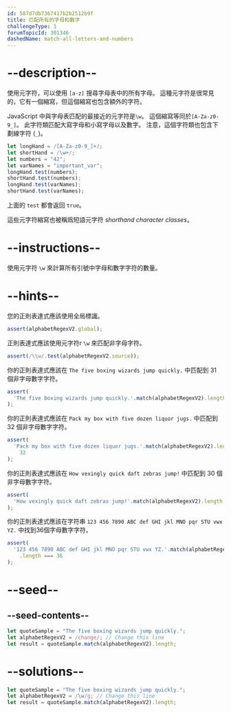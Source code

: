 ```yaml
---
id: 587d7db7367417b2b2512b9f
title: 匹配所有的字母和數字
challengeType: 1
forumTopicId: 301346
dashedName: match-all-letters-and-numbers
---
```


# --description--

使用元字符，可以使用 `[a-z]` 搜尋字母表中的所有字母。 這種元字符是很常見的，它有一個縮寫，但這個縮寫也包含額外的字符。

JavaScript 中與字母表匹配的最接近的元字符是`\w`。 這個縮寫等同於`[A-Za-z0-9_]`。 此字符類匹配大寫字母和小寫字母以及數字。 注意，這個字符類也包含下劃線字符 (`_`)。

```js
let longHand = /[A-Za-z0-9_]+/;
let shortHand = /\w+/;
let numbers = "42";
let varNames = "important_var";
longHand.test(numbers);
shortHand.test(numbers);
longHand.test(varNames);
shortHand.test(varNames);
```

上面的 `test` 都會返回 `true`。

這些元字符縮寫也被稱爲短語元字符 <dfn>shorthand character classes</dfn>。

# --instructions--

使用元字符 `\w` 來計算所有引號中字母和數字字符的數量。

# --hints--

您的正則表達式應該使用全局標識。

```js
assert(alphabetRegexV2.global);
```

正則表達式應該使用元字符r `\w` 來匹配非字母字符。

```js
assert(/\\w/.test(alphabetRegexV2.source));
```

你的正則表達式應該在 `The five boxing wizards jump quickly.` 中匹配到 31 個非字母數字字符。

```js
assert(
  'The five boxing wizards jump quickly.'.match(alphabetRegexV2).length === 31
);
```

你的正則表達式應該在 `Pack my box with five dozen liquor jugs.` 中匹配到 32 個非字母數字字符。

```js
assert(
  'Pack my box with five dozen liquor jugs.'.match(alphabetRegexV2).length ===
    32
);
```

你的正則表達式應該在 `How vexingly quick daft zebras jump!` 中匹配到 30 個非字母數字字符。

```js
assert(
  'How vexingly quick daft zebras jump!'.match(alphabetRegexV2).length === 30
);
```

你的正則表達式應該在字符串 `123 456 7890 ABC def GHI jkl MNO pqr STU vwx YZ.` 中找到36個字母數字字符。

```js
assert(
  '123 456 7890 ABC def GHI jkl MNO pqr STU vwx YZ.'.match(alphabetRegexV2)
    .length === 36
);
```

# --seed--

## --seed-contents--

```js
let quoteSample = "The five boxing wizards jump quickly.";
let alphabetRegexV2 = /change/; // Change this line
let result = quoteSample.match(alphabetRegexV2).length;
```

# --solutions--

```js
let quoteSample = "The five boxing wizards jump quickly.";
let alphabetRegexV2 = /\w/g; // Change this line
let result = quoteSample.match(alphabetRegexV2).length;
```
